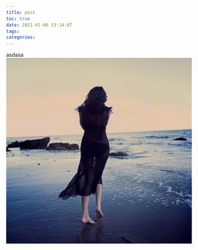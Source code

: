 ```yaml
---
title: post
toc: true
date: 2021-01-06 13:14:07
tags:
categories:
---
```


asdasa
![sadsa](volitale关键字详解/4.jpg)